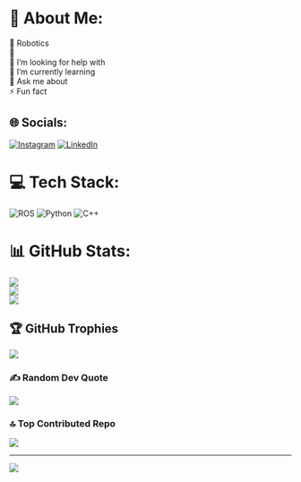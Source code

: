# 💫 About Me:
🔭 Robotics<br>👯 <br>🤝 I’m looking for help with<br>🌱 I’m currently learning<br>💬 Ask me about<br>⚡ Fun fact


## 🌐 Socials:
[![Instagram](https://img.shields.io/badge/Instagram-%23E4405F.svg?logo=Instagram&logoColor=white)](https://instagram.com/_atharxab_) [![LinkedIn](https://img.shields.io/badge/LinkedIn-%230077B5.svg?logo=linkedin&logoColor=white)](https://linkedin.com/in/iathxvab) 

# 💻 Tech Stack:
![ROS](https://img.shields.io/badge/ros-%230A0FF9.svg?style=for-the-badge&logo=ros&logoColor=white) ![Python](https://img.shields.io/badge/python-3670A0?style=for-the-badge&logo=python&logoColor=ffdd54) ![C++](https://img.shields.io/badge/c++-%2300599C.svg?style=for-the-badge&logo=c%2B%2B&logoColor=white)
# 📊 GitHub Stats:
![](https://github-readme-stats.vercel.app/api?username=batharva&theme=dark&hide_border=false&include_all_commits=false&count_private=false)<br/>
![](https://github-readme-streak-stats.herokuapp.com/?user=batharva&theme=dark&hide_border=false)<br/>
![](https://github-readme-stats.vercel.app/api/top-langs/?username=batharva&theme=dark&hide_border=false&include_all_commits=false&count_private=false&layout=compact)

## 🏆 GitHub Trophies
![](https://github-profile-trophy.vercel.app/?username=batharva&theme=radical&no-frame=false&no-bg=true&margin-w=4)

### ✍️ Random Dev Quote
![](https://quotes-github-readme.vercel.app/api?type=horizontal&theme=radical)

### 🔝 Top Contributed Repo
![](https://github-contributor-stats.vercel.app/api?username=batharva&limit=5&theme=dark&combine_all_yearly_contributions=true)

---
[![](https://visitcount.itsvg.in/api?id=batharva&icon=0&color=0)](https://visitcount.itsvg.in)

<!-- Proudly created with GPRM ( https://gprm.itsvg.in ) -->
